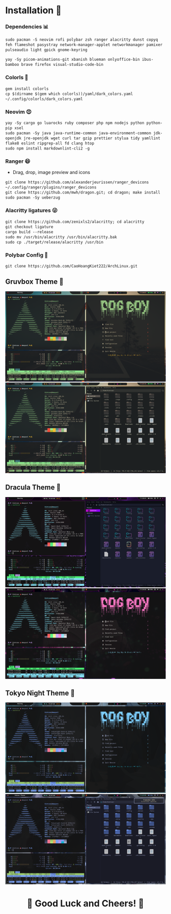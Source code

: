 # Installation 🤵

### **Dependencies** 📊

```
sudo pacman -S neovim rofi polybar zsh ranger alacritty dunst copyq feh flameshot pasystray network-manager-applet networkmanager pamixer pulseaudio light gpick gnome-keyring
```

```
yay -Sy picom-animations-git xbanish blueman onlyoffice-bin ibus-bamboo brave firefox visual-studio-code-bin
```

### Colorls :file_folder:

```
gem install colorls
cp $(dirname $(gem which colorls))/yaml/dark_colors.yaml ~/.config/colorls/dark_colors.yaml
```

### Neovim :heart_eyes:

```
yay -Sy cargo go luarocks ruby composer php npm nodejs python python-pip xsel
sudo pacman -Sy java java-runtime-common java-environment-common jdk-openjdk jre-openjdk wget curl tar gzip prettier stylua tidy yamllint flake8 eslint ripgrep-all fd clang htop
sudo npm install markdownlint-cli2 -g
```

### Ranger :satisfied:

- Drag, drop, image preview and icons

```
git clone https://github.com/alexanderjeurissen/ranger_devicons ~/.config/ranger/plugins/ranger_devicons
git clone https://github.com/mwh/dragon.git; cd dragon; make install
sudo pacman -Sy ueberzug
```

### Alacritty ligatures :stuck_out_tongue_winking_eye:

```
git clone https://github.com/zenixls2/alacritty; cd alacritty
git checkout ligature
cargo build --release
sudo mv /usr/bin/alacritty /usr/bin/alacritty.bak
sudo cp ./target/release/alacritty /usr/bin
```

### Polybar Config 🌇

```
git clone https://github.com/CaoHoangKiet222/ArchLinux.git
```

## Gruvbox Theme :jack_o_lantern:

![image](https://github.com/CaoHoangKiet222/ArchLinux/blob/main/polybar/images/gruvbox-config1.png)
![image](https://github.com/CaoHoangKiet222/ArchLinux/blob/main/polybar/images/gruvbox-config2.png)

## Dracula Theme :space_invader:

![image](https://github.com/CaoHoangKiet222/ArchLinux/blob/main/polybar/images/dracula-config1.png)
![image](https://github.com/CaoHoangKiet222/ArchLinux/blob/main/polybar/images/dracula-config2.png)

## Tokyo Night Theme :gem:

![image](https://github.com/CaoHoangKiet222/ArchLinux/blob/main/polybar/images/tokyo-config1.png)
![image](https://github.com/CaoHoangKiet222/ArchLinux/blob/main/polybar/images/tokyo-config2.png)

<h1 align="center">🌟 Good Luck and Cheers! 🌟</h1>
